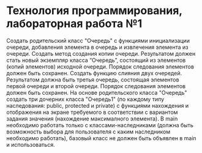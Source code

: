 # Технология программирования, лабораторная работа №1
Создать родительский класс "Очередь" с функциями инициализации очереди, добавления
элемента в очередь и извлечения элемента из очереди.
Создать метод создания копии очереди. Результатом должен стать новый экземпляр класса
“Очередь”, состоящий из элементов (копий элементов) исходной очереди. Порядок следования
элементов должен быть сохранен.
Создать функцию слияния двух очередей. Результатом должна быть третья очередь,
состоящая элементов первой очереди и второй очереди. Порядок следования элементов должен
быть сохранен.
На основе родительского класса "Очередь" создать три дочерних класса "Очередь1" (по
каждому типу наследования: public, protected и private) с функциями нахождения и отображения на
экране требуемого в соответствии с вариантом задания значения (нахождение максималного элемента).
В main необходимо работать только с классами-наследниками (должна быть возможность
выбора для пользователя с каким наследником необходимо работать), базовый класс не должен
быть объявлен в main и использоваться.
